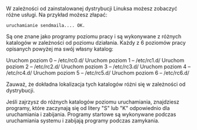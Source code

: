 W zależności od zainstalowanej dystrybucji Linuksa możesz zobaczyć różne usługi. Na przykład możesz złapać:

```
uruchamianie sendmaila.... OK.
```

Są one znane jako programy poziomu pracy i są wykonywane z różnych katalogów w zależności od poziomu działania. Każdy z 6 poziomów pracy opisanych powyżej ma swój własny katalog:

Uruchom poziom 0 – /etc/rc0.d/ 
Uruchom poziom 1 – /etc/rc1.d/ 
Uruchom poziom 2 – /etc/rc2.d/ 
Uruchom poziom 3 – /etc/rc3.d/ 
Uruchom poziom 4 – /etc/rc4.d/ 
Uruchom poziom 5 – /etc/rc5.d/ 
Uruchom poziom 6 – /etc/rc6.d/

Zauważ, że dokładna lokalizacja tych katalogów różni się w zależności od dystrybucji.

Jeśli zajrzysz do różnych katalogów poziomu uruchamiania, znajdziesz programy, które zaczynają się od litery "S" lub "K" odpowiednio dla uruchamiania i zabijania. Programy startowe są wykonywane podczas uruchamiania systemu i zabijają programy podczas zamykania.